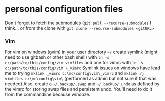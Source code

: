 # personal configuration files
Don't forget to fetch the submodules (`git pull --recurse-submodules` I think... or from the clone with `git clone --recurse-submodules <gitURL>`

### Vim
For vim on windows (gvim) in your user directory `~/` create symlink (might need to use gitbash or other bash shell) with `ln -s c:/path/to/this/config/vim vimfiles` and one for vimrc with `ln -s c:/path/to/this/config/vim \_vimrc`
Symlink issues on windows have lead me to trying `mklink _vimrc c:\mc\config\vim\_vimrc` and `mklink /j vimfiles c:\mc\config\vim\` (performed as admin but not sure if that was needed)
Also, create a `~/.backup/.swap` and `~/.backup/.undo` as defined by the vimrc for storing swap files and persistent undo. You'll need to do it from the commandline because windoze.
